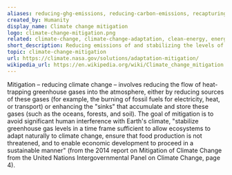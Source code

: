 ```yaml
---
aliases: reducing-ghg-emissions, reducing-carbon-emissions, recapturing-ghg-emissions, recapturing-carbon-emissions
created_by: Humanity
display_name: Climate change mitigation
logo: climate-change-mitigation.png
related: climate-change, climate-change-adaptation, clean-energy, energy-conservation, agriculture-and-industry, carbon-sequestration
short_description: Reducing emissions of and stabilizing the levels of heat-trapping greenhouse gases in the atmosphere.
topic: climate-change-mitigation
url: https://climate.nasa.gov/solutions/adaptation-mitigation/
wikipedia_url: https://en.wikipedia.org/wiki/Climate_change_mitigation
---
```


Mitigation – reducing climate change – involves reducing the flow of heat-trapping greenhouse gases into the atmosphere, either by reducing sources of these gases (for example, the burning of fossil fuels for electricity, heat, or transport) or enhancing the "sinks" that accumulate and store these gases (such as the oceans, forests, and soil). The goal of mitigation is to avoid significant human interference with Earth's climate, "stabilize greenhouse gas levels in a time frame sufficient to allow ecosystems to adapt naturally to climate change, ensure that food production is not threatened, and to enable economic development to proceed in a sustainable manner" (from the 2014 report on Mitigation of Climate Change from the United Nations Intergovernmental Panel on Climate Change, page 4).
